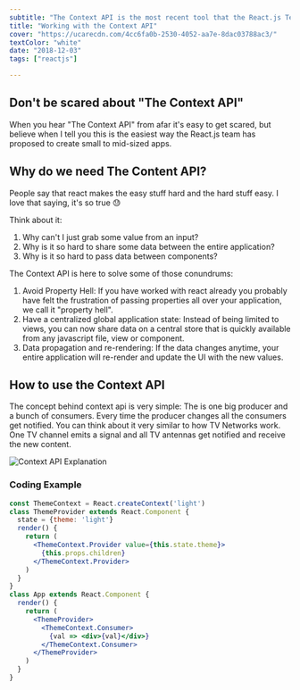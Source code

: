 ```yaml
---
subtitle: "The Context API is the most recent tool that the React.js Team has made available to handle your application data flow. It is the perfect companion for building small to mid-sized applications"
title: "Working with the Context API"
cover: "https://ucarecdn.com/4cc6fa0b-2530-4052-aa7e-8dac03788ac3/"
textColor: "white"
date: "2018-12-03"
tags: ["reactjs"]

---
```


## Don't be scared about "The Context API"

When you hear "The Context API" from afar it's easy to get scared, but believe when I tell you this is the easiest way the React.js team has proposed to create small to mid-sized apps.

## Why do we need The Content API?

People say that react makes the easy stuff hard and the hard stuff easy. I love that saying, it's so true :sweat: 

Think about it:

1. Why can't I just grab some value from an input?
2. Why is it so hard to share some data between the entire application?
3. Why is it so hard to pass data between components?

The Context API is here to solve some of those conundrums:

1. Avoid Property Hell: If you have worked with react already you probably have felt the frustration of passing properties all over your application, we call it "property hell". 
2. Have a centralized global application state: Instead of being limited to views, you can now share data on a central store that is quickly available from any javascript file, view or component.
3. Data propagation and re-rendering: If the data changes anytime, your entire application will re-render and update the UI with the new values.

## How to use the Context API

The concept behind context api is very simple: The is one big producer and a bunch of consumers. Every time the producer changes all the consumers get notified. You can think about it very similar to how TV Networks work. One TV channel emits a signal and all TV antennas get notified and receive the new content.

![Context API Explanation](https://ucarecdn.com/72fe5361-5b2a-460f-8c2a-2d376616abf6/)

### Coding Example

```jsx
const ThemeContext = React.createContext('light')
class ThemeProvider extends React.Component {
  state = {theme: 'light'}
  render() {
    return (
      <ThemeContext.Provider value={this.state.theme}>
        {this.props.children}
      </ThemeContext.Provider>
    )
  }
}
class App extends React.Component {
  render() {
    return (
      <ThemeProvider>
        <ThemeContext.Consumer>
          {val => <div>{val}</div>}
        </ThemeContext.Consumer>
      </ThemeProvider>
    )
  }
}
```


<!--stackedit_data:
eyJoaXN0b3J5IjpbMTkzMDUxMjQ0MiwtMTU0OTI3NzcyNiw1Nz
U1NjIxNzksLTE2NzMwODM4NjZdfQ==
-->